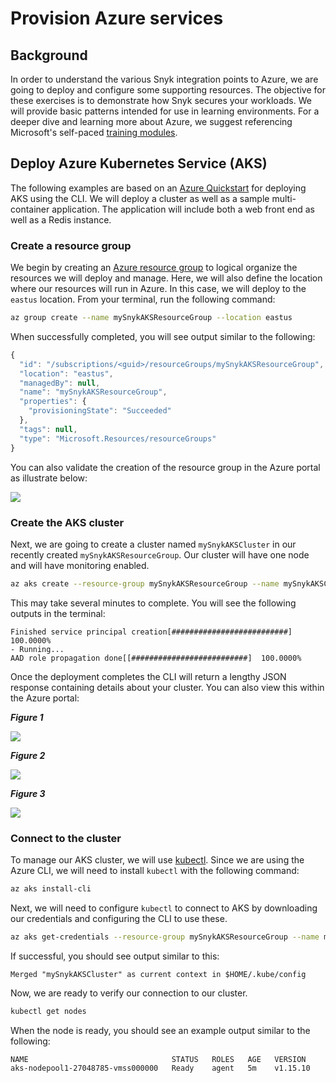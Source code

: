 # Provision Azure services

## Background

In order to understand the various Snyk integration points to Azure, we are going to deploy and configure some supporting resources. The objective for these exercises is to demonstrate how Snyk secures your workloads. We will provide basic patterns intended for use in learning environments. For a deeper dive and learning more about Azure, we suggest referencing Microsoft's self-paced [training modules](https://docs.microsoft.com/en-us/learn/browse/?products=azure).

## Deploy Azure Kubernetes Service \(AKS\)

The following examples are based on an [Azure Quickstart](https://docs.microsoft.com/en-us/azure/aks/kubernetes-walkthrough) for deploying AKS using the CLI. We will deploy a cluster as well as a sample multi-container application. The application will include both a web front end as well as a Redis instance.

### Create a resource group

We begin by creating an [Azure resource group](https://docs.microsoft.com/en-us/learn/modules/control-and-organize-with-azure-resource-manager/2-principles-of-resource-groups) to logical organize the resources we will deploy and manage. Here, we will also define the location where our resources will run in Azure. In this case, we will deploy to the `eastus` location. From your terminal, run the following command:

```bash
az group create --name mySnykAKSResourceGroup --location eastus
```

When successfully completed, you will see output similar to the following:

```javascript
{
  "id": "/subscriptions/<guid>/resourceGroups/mySnykAKSResourceGroup",
  "location": "eastus",
  "managedBy": null,
  "name": "mySnykAKSResourceGroup",
  "properties": {
    "provisioningState": "Succeeded"
  },
  "tags": null,
  "type": "Microsoft.Resources/resourceGroups"
}
```

You can also validate the creation of the resource group in the Azure portal as illustrate below:

![](https://github.com/snyk/user-docs/tree/0874305e3aea1ea3c57b0398879776ac062b3479/.gitbook/assets/azure_resource_groups_01.png)

### Create the AKS cluster

Next, we are going to create a cluster named `mySnykAKSCluster` in our recently created `mySnykAKSResourceGroup`. Our cluster will have one node and will have monitoring enabled.

```bash
az aks create --resource-group mySnykAKSResourceGroup --name mySnykAKSCluster --node-count 1 --enable-addons monitoring --generate-ssh-keys
```

This may take several minutes to complete. You will see the following outputs in the terminal:

```text
Finished service principal creation[##########################]  100.0000%
- Running...
AAD role propagation done[[##########################]  100.0000%
```

Once the deployment completes the CLI will return a lengthy JSON response containing details about your cluster. You can also view this within the Azure portal:

_**Figure 1**_

![](https://github.com/snyk/user-docs/tree/0874305e3aea1ea3c57b0398879776ac062b3479/.gitbook/assets/azure_resource_groups_02.png)

_**Figure 2**_

![](https://github.com/snyk/user-docs/tree/0874305e3aea1ea3c57b0398879776ac062b3479/.gitbook/assets/azure_resource_groups_03.png)

_**Figure 3**_

![](https://github.com/snyk/user-docs/tree/0874305e3aea1ea3c57b0398879776ac062b3479/.gitbook/assets/azure_resource_groups_04.png)

### Connect to the cluster

To manage our AKS cluster, we will use [kubectl](https://kubernetes.io/docs/user-guide/kubectl/). Since we are using the Azure CLI, we will need to install `kubectl` with the following command:

```bash
az aks install-cli
```

Next, we will need to configure `kubectl` to connect to AKS by downloading our credentials and configuring the CLI to use these.

```bash
az aks get-credentials --resource-group mySnykAKSResourceGroup --name mySnykAKSCluster
```

If successful, you should see output similar to this:

```text
Merged "mySnykAKSCluster" as current context in $HOME/.kube/config
```

Now, we are ready to verify our connection to our cluster.

```bash
kubectl get nodes
```

When the node is ready, you should see an example output similar to the following:

```text
NAME                                STATUS   ROLES   AGE   VERSION
aks-nodepool1-27048785-vmss000000   Ready    agent   5m    v1.15.10
```

